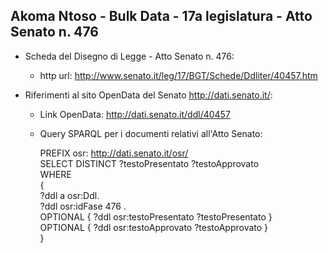 ## Akoma Ntoso - Bulk Data - 17a legislatura - Atto Senato n. 476 ##

* Scheda del Disegno di Legge - Atto Senato n. 476:
	* http url: http://www.senato.it/leg/17/BGT/Schede/Ddliter/40457.htm

* Riferimenti al sito OpenData del Senato http://dati.senato.it/:
	* Link OpenData: http://dati.senato.it/ddl/40457
	* Query SPARQL per i documenti relativi all'Atto Senato:

        PREFIX osr: <http://dati.senato.it/osr/>  
		SELECT DISTINCT ?testoPresentato ?testoApprovato  
		WHERE  
		{  
		    ?ddl a osr:Ddl.  
		    ?ddl osr:idFase 476 .  
		    OPTIONAL { ?ddl osr:testoPresentato ?testoPresentato }  
		    OPTIONAL { ?ddl osr:testoApprovato ?testoApprovato }  
		}
		
